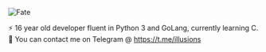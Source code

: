 <p align="left">
  <img src="https://github-readme-stats.vercel.app/api?username=Fvted&show_icons=true&theme=tokyonight", alt=Fate>
</p>

:zap: 16 year old developer fluent in Python 3 and GoLang, currently learning C. <br>
📧 You can contact me on Telegram @ https://t.me/illusions
